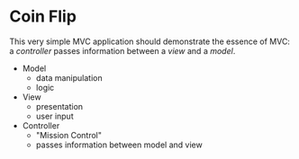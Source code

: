 Coin Flip
=========

This very simple MVC application should demonstrate the essence of
MVC: a *controller* passes information between a *view* and a *model*.

* Model
  * data manipulation
  * logic
* View
  * presentation
  * user input
* Controller
  * "Mission Control"
  * passes information between model and view
